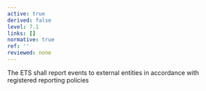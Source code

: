 ```yaml
---
active: true
derived: false
level: 7.1
links: []
normative: true
ref: ''
reviewed: none
---
```


The ETS shall report events to external entities in accordance with registered reporting policies

